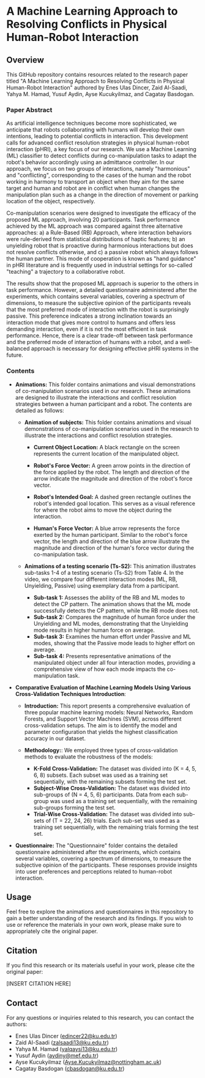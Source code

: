 # A Machine Learning Approach to Resolving Conflicts in Physical Human-Robot Interaction

## Overview
This GitHub repository contains resources related to the research paper titled "A Machine Learning Approach to Resolving Conflicts in Physical Human-Robot Interaction" authored by Enes Ulas Dincer, Zaid Al-Saadi, Yahya M. Hamad, Yusuf Aydin, Ayse Kucukyilmaz, and Cagatay Basdogan.

### Paper Abstract
As artificial intelligence techniques become more sophisticated, we anticipate that robots collaborating with humans will develop their own intentions, leading to potential conflicts in interaction. This development calls for advanced conflict resolution strategies in physical human-robot interaction (pHRI), a key focus of our research. We use a Machine Learning (ML) classifier to detect conflicts during co-manipulation tasks to adapt the robot's behavior accordingly using an admittance controller. In our approach, we focus on two groups of interactions, namely "harmonious" and "conflicting", corresponding to the cases of the human and the robot working in harmony to transport an object when they aim for the same target and human and robot are in conflict when human changes the manipulation plan such as a change in the direction of movement or parking location of the object, respectively. 

Co-manipulation scenarios were designed to investigate the efficacy of the proposed ML approach, involving 20 participants. Task performance achieved by the ML approach was compared against three alternative approaches: a) a Rule-Based (RB) Approach, where interaction behaviors were rule-derived from statistical distributions of haptic features; b) an unyielding robot that is proactive during harmonious interactions but does not resolve conflicts otherwise, and c) a passive robot which always follows the human partner. This mode of cooperation is known as "hand guidance" in pHRI literature and is frequently used in industrial settings for so-called "teaching" a trajectory to a collaborative robot.

The results show that the proposed ML approach is superior to the others in task performance. However, a detailed questionnaire administered after the experiments, which contains several variables, covering a spectrum of dimensions, to measure the subjective opinion of the participants reveals that the most preferred mode of interaction with the robot is surprisingly passive. This preference indicates a strong inclination towards an interaction mode that gives more control to humans and offers less demanding interaction, even if it is not the most efficient in task performance. Hence, there is a clear trade-off between task performance and the preferred mode of interaction of humans with a robot, and a well-balanced approach is necessary for designing effective pHRI systems in the future.      

### Contents
- **Animations:** This folder contains animations and visual demonstrations of co-manipulation scenarios used in our research. These animations are designed to illustrate the interactions and conflict resolution strategies between a human participant and a robot. The contents are detailed as follows:
  - **Animation of subjects:** This folder contains animations and visual demonstrations of co-manipulation scenarios used in the research to illustrate the interactions and conflict resolution strategies.
    - **Current Object Location:** A black rectangle on the screen represents the current location of the manipulated object.

    - **Robot's Force Vector:** A green arrow points in the direction of the force applied by the robot. The length and direction of the arrow indicate the magnitude and direction of the robot's force vector.

    - **Robot's Intended Goal:** A dashed green rectangle outlines the robot's intended goal location. This serves as a visual reference for where the robot aims to move the object during the interaction.

    - **Human's Force Vector:** A blue arrow represents the force exerted by the human participant. Similar to the robot's force vector, the length and direction of the blue arrow illustrate the magnitude and direction of the human's force vector during the co-manipulation task.

  - **Animations of a testing scenario (Ts-S2):** This animation illustrates sub-tasks 1-4 of a testing scenario (Ts-S2) from Table 4. In the video, we compare four different interaction modes (ML, RB, Unyielding, Passive) using exemplary data from a participant.
    - **Sub-task 1:** Assesses the ability of the RB and ML modes to detect the CP pattern. The animation shows that the ML mode successfully detects the CP pattern, while the RB mode does not.
    - **Sub-task 2:** Compares the magnitude of human force under the Unyielding and ML modes, demonstrating that the Unyielding mode results in higher human force on average.
    - **Sub-task 3:** Examines the human effort under Passive and ML modes, showing that the Passive mode leads to higher effort on average.
    - **Sub-task 4:** Presents representative animations of the manipulated object under all four interaction modes, providing a comprehensive view of how each mode impacts the co-manipulation task.

- **Comparative Evaluation of Machine Learning Models Using Various Cross-Validation Techniques Introduction**: 
  - **Introduction:** This report presents a comprehensive evaluation of three popular machine learning models: Neural Networks, Random Forests, and Support Vector Machines (SVM), across different cross-validation setups. The aim is to identify the model and parameter configuration that yields the highest classification accuracy in our dataset.
  
  - **Methodology:**: We employed three types of cross-validation methods to evaluate the robustness of the models:
    
    - **K-Fold Cross-Validation:** The dataset was divided into (K = 4, 5, 6, 8) subsets. Each subset was used as a training set sequentially, with the remaining subsets forming the test set.
    - **Subject-Wise Cross-Validation:** The dataset was divided into sub-groups of (N = 4, 5, 6) participants. Data from each sub-group was used as a training set sequentially, with the remaining sub-groups forming the test set.
    - **Trial-Wise Cross-Validation:** The dataset was divided into sub-sets of (T = 22, 24, 26) trials. Each sub-set was used as a training set  sequentially, with the remaining trials forming the test set.

- **Questionnaire:** The "Questionnaire" folder contains the detailed questionnaire administered after the experiments, which contains several variables, covering a spectrum of dimensions, to measure the subjective opinion of the participants. These responses provide insights into user preferences and perceptions related to human-robot interaction.

## Usage
Feel free to explore the animations and questionnaires in this repository to gain a better understanding of the research and its findings. If you wish to use or reference the materials in your own work, please make sure to appropriately cite the original paper.

## Citation
If you find this research or its materials useful in your work, please cite the original paper:

[INSERT CITATION HERE]

## Contact
For any questions or inquiries related to this research, you can contact the authors:

- Enes Ulas Dincer (edincer22@ku.edu.tr)
- Zaid Al-Saadi (zalsaadi13@ku.edu.tr)
- Yahya M. Hamad (yalqaysi13@ku.edu.tr)
- Yusuf Aydin (aydiny@mef.edu.tr)
- Ayse Kucukyilmaz (Ayse.Kucukyilmaz@nottingham.ac.uk)
- Cagatay Basdogan (cbasdogan@ku.edu.tr)
